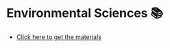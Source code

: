 # Environmental Sciences 📚
- [Click here to get the materials](https://drive.google.com/drive/folders/1KtOpgzUyFrFkpIbRHIMa2IeLVUGnI_Rk?usp=share_link)
